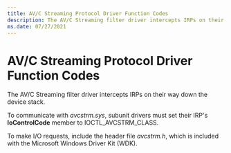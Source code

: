 ```yaml
---
title: AV/C Streaming Protocol Driver Function Codes
description: The AV/C Streaming filter driver intercepts IRPs on their way down the device stack.
ms.date: 07/27/2021
---
```


# AV/C Streaming Protocol Driver Function Codes

The AV/C Streaming filter driver intercepts IRPs on their way down the device stack.

To communicate with *avcstrm.sys*, subunit drivers must set their IRP's **IoControlCode** member to IOCTL_AVCSTRM_CLASS.

To make I/O requests, include the header file *avcstrm.h*, which is included with the Microsoft Windows Driver Kit (WDK).
